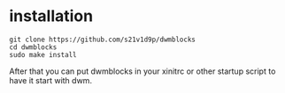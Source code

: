 # installation
```
git clone https://github.com/s21v1d9p/dwmblocks
cd dwmblocks
sudo make install

```
After that you can put dwmblocks in your xinitrc or other startup script to have it start with dwm.
